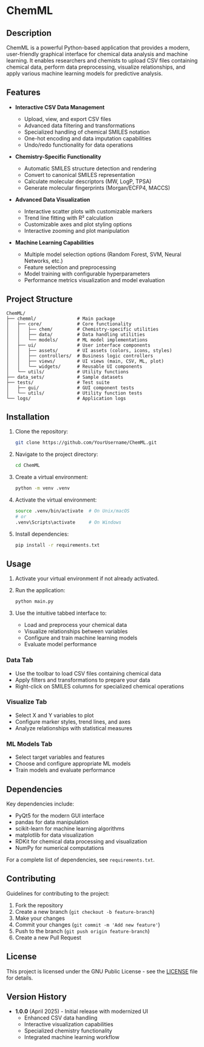 # ChemML

## Description

ChemML is a powerful Python-based application that provides a modern, user-friendly graphical interface for chemical data analysis and machine learning. It enables researchers and chemists to upload CSV files containing chemical data, perform data preprocessing, visualize relationships, and apply various machine learning models for predictive analysis.

## Features

- **Interactive CSV Data Management**
  - Upload, view, and export CSV files
  - Advanced data filtering and transformations
  - Specialized handling of chemical SMILES notation
  - One-hot encoding and data imputation capabilities
  - Undo/redo functionality for data operations

- **Chemistry-Specific Functionality**
  - Automatic SMILES structure detection and rendering
  - Convert to canonical SMILES representation
  - Calculate molecular descriptors (MW, LogP, TPSA)
  - Generate molecular fingerprints (Morgan/ECFP4, MACCS)

- **Advanced Data Visualization**
  - Interactive scatter plots with customizable markers
  - Trend line fitting with R² calculation
  - Customizable axes and plot styling options
  - Interactive zooming and plot manipulation

- **Machine Learning Capabilities**
  - Multiple model selection options (Random Forest, SVM, Neural Networks, etc.)
  - Feature selection and preprocessing
  - Model training with configurable hyperparameters
  - Performance metrics visualization and model evaluation

## Project Structure

```
ChemML/
├── chemml/               # Main package
│   ├── core/             # Core functionality
│   │   ├── chem/         # Chemistry-specific utilities
│   │   ├── data/         # Data handling utilities
│   │   └── models/       # ML model implementations
│   ├── ui/               # User interface components
│   │   ├── assets/       # UI assets (colors, icons, styles)
│   │   ├── controllers/  # Business logic controllers
│   │   ├── views/        # UI views (main, CSV, ML, plot)
│   │   └── widgets/      # Reusable UI components
│   └── utils/            # Utility functions
├── data_sets/            # Sample datasets
├── tests/                # Test suite
│   ├── gui/              # GUI component tests
│   └── utils/            # Utility function tests
└── logs/                 # Application logs
```

## Installation

1. Clone the repository:
   ```bash
   git clone https://github.com/YourUsername/ChemML.git
   ```

2. Navigate to the project directory:
   ```bash
   cd ChemML
   ```

3. Create a virtual environment:
   ```bash
   python -m venv .venv
   ```

4. Activate the virtual environment:
   ```bash
   source .venv/bin/activate  # On Unix/macOS
   # or
   .venv\Scripts\activate     # On Windows
   ```

5. Install dependencies:
   ```bash
   pip install -r requirements.txt
   ```

## Usage

1. Activate your virtual environment if not already activated.

2. Run the application:
   ```bash
   python main.py
   ```

3. Use the intuitive tabbed interface to:
   - Load and preprocess your chemical data
   - Visualize relationships between variables
   - Configure and train machine learning models
   - Evaluate model performance

### Data Tab
- Use the toolbar to load CSV files containing chemical data
- Apply filters and transformations to prepare your data
- Right-click on SMILES columns for specialized chemical operations

### Visualize Tab
- Select X and Y variables to plot
- Configure marker styles, trend lines, and axes
- Analyze relationships with statistical measures

### ML Models Tab
- Select target variables and features
- Choose and configure appropriate ML models
- Train models and evaluate performance

## Dependencies

Key dependencies include:

- PyQt5 for the modern GUI interface
- pandas for data manipulation
- scikit-learn for machine learning algorithms
- matplotlib for data visualization
- RDKit for chemical data processing and visualization
- NumPy for numerical computations

For a complete list of dependencies, see `requirements.txt`.

## Contributing

Guidelines for contributing to the project:

1. Fork the repository
2. Create a new branch (`git checkout -b feature-branch`)
3. Make your changes
4. Commit your changes (`git commit -m 'Add new feature'`)
5. Push to the branch (`git push origin feature-branch`)
6. Create a new Pull Request

## License

This project is licensed under the GNU Public License - see the [LICENSE](LICENSE) file for details.

## Version History

- **1.0.0** (April 2025) - Initial release with modernized UI
  - Enhanced CSV data handling
  - Interactive visualization capabilities
  - Specialized chemistry functionality
  - Integrated machine learning workflow
